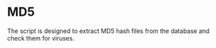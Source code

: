 # MD5
The script is designed to extract MD5 hash files from the database and check them for viruses.
